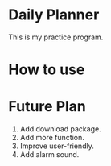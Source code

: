 # Daily Planner

This is my practice program.

# How to use

# Future Plan

1. Add download package.
2. Add more function.
3. Improve user-friendly.
4. Add alarm sound.